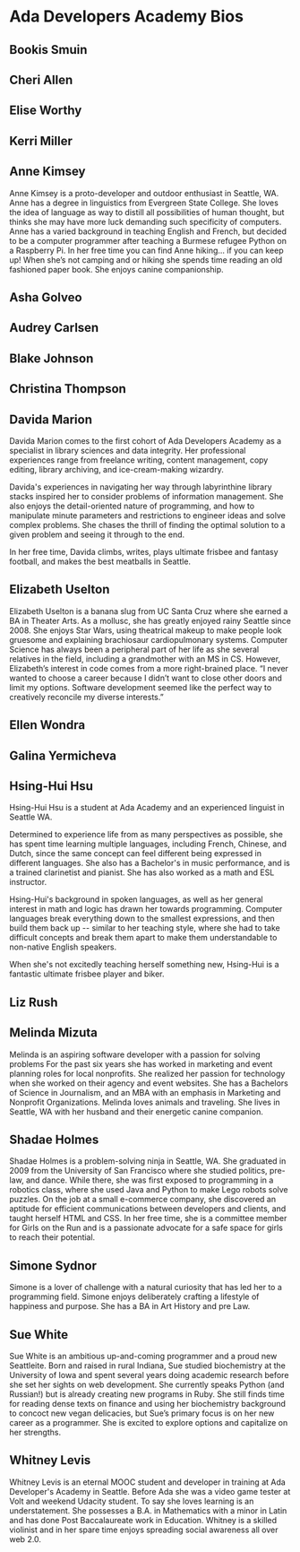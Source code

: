 # Ada Developers Academy Bios

## Bookis Smuin

## Cheri Allen

## Elise Worthy

## Kerri Miller

## Anne Kimsey
Anne Kimsey is a proto-developer and outdoor enthusiast in Seattle, WA. Anne has a degree in linguistics from Evergreen State College. She loves the idea of language as way to distill all possibilities of human thought, but thinks she may have more luck demanding such specificity of computers. Anne has a varied background in teaching English and French, but decided to be a computer programmer after teaching a Burmese refugee Python on a Raspberry Pi. In her free time you can find Anne hiking… if you can keep up! When she’s not camping and or hiking she spends time reading an old fashioned paper book. She enjoys canine companionship.

## Asha Golveo

## Audrey Carlsen

## Blake Johnson

## Christina Thompson

## Davida Marion
Davida Marion comes to the first cohort of Ada Developers Academy as a specialist in library sciences and data integrity.  Her professional experiences range from freelance writing, content management, copy editing, library archiving, and ice-cream-making wizardry.  

Davida's experiences in navigating her way through labyrinthine library stacks inspired her to consider problems of information management.  She also enjoys the detail-oriented nature of programming, and how to manipulate minute parameters and restrictions to engineer ideas and solve complex problems.  She chases the thrill of finding the optimal solution to a given problem and seeing it through to the end. 

In her free time, Davida climbs, writes, plays ultimate frisbee and fantasy football, and makes the best meatballs in Seattle.

## Elizabeth Uselton

Elizabeth Uselton is a banana slug from UC Santa Cruz where she earned a BA in Theater Arts. As a mollusc, she has greatly enjoyed rainy Seattle since 2008. She enjoys Star Wars, using theatrical makeup to make people look gruesome and explaining brachiosaur cardiopulmonary systems. Computer Science has always been a peripheral part of her life as she several relatives in the field, including a grandmother with an MS in CS. However, Elizabeth’s interest in code comes from a more right-brained place. “I never wanted to choose a career because I didn’t want to close other doors and limit my options. Software development seemed like the perfect way to creatively reconcile my diverse interests.”

## Ellen Wondra

## Galina Yermicheva

## Hsing-Hui Hsu
Hsing-Hui Hsu is a student at Ada Academy and an experienced linguist in Seattle WA. 

Determined to experience life from as many perspectives as possible, she has spent time learning multiple languages, including French, Chinese, and Dutch, since the same concept can feel different being expressed in different languages. She also has a Bachelor's in music performance, and is a trained clarinetist and pianist. She has also worked as a math and ESL instructor.

Hsing-Hui's background in spoken languages, as well as her general interest in math and logic has drawn her towards programming. Computer languages break everything down to the smallest expressions, and then build them back up -- similar to her teaching style, where she had to take difficult concepts and break them apart to make them understandable to non-native English speakers.

When she's not excitedly teaching herself something new, Hsing-Hui is a fantastic ultimate frisbee player and  biker.

## Liz Rush

## Melinda Mizuta
Melinda is an aspiring software developer with a passion for solving problems 
For the past six years she has worked in marketing and event planning roles for local nonprofits. She realized her passion for technology when she worked on their agency and event websites. She has a Bachelors of Science in Journalism, and an MBA with an emphasis in Marketing and Nonprofit Organizations. Melinda loves animals and traveling. She lives in Seattle, WA with her husband and their energetic canine companion. 


## Shadae Holmes

Shadae Holmes is a problem-solving ninja in Seattle, WA. She graduated in 2009 from the University of San Francisco where she studied politics, pre-law, and dance. While there, she was first exposed to programming in a robotics class, where she used Java and Python to make Lego robots solve puzzles. On the job at a small e-commerce company, she discovered an aptitude for efficient communications between developers and clients, and taught herself HTML and CSS. In her free time, she is a committee member for Girls on the Run and is a passionate advocate for a safe space for girls to reach their potential.


## Simone Sydnor
Simone is a lover of challenge with a natural curiosity that has led her to a programming field. Simone enjoys deliberately crafting a lifestyle of happiness and purpose. She has a BA in Art History and pre Law.

## Sue White
Sue White is an ambitious up-and-coming programmer and a proud new Seattleite. Born and raised in rural Indiana, Sue studied biochemistry at the University of Iowa and spent several years doing academic research before she set her sights on web development. She currently speaks Python (and Russian!) but is already creating new programs in Ruby.   She still finds time for reading dense texts on finance and using her biochemistry background to concoct new vegan delicacies, but Sue’s primary focus is on her new career as a programmer. She is excited to explore options and capitalize on her strengths.

## Whitney Levis
Whitney Levis is an eternal MOOC student and developer in training at Ada Developer's Academy in Seattle. Before Ada she was a video game tester at Volt and weekend Udacity student. To say she loves learning is an understatement. She possesses a B.A. in Mathematics with a minor in Latin and has done Post Baccalaureate work in Education. Whitney is a skilled violinist and in her spare time enjoys spreading social awareness all over web 2.0.

